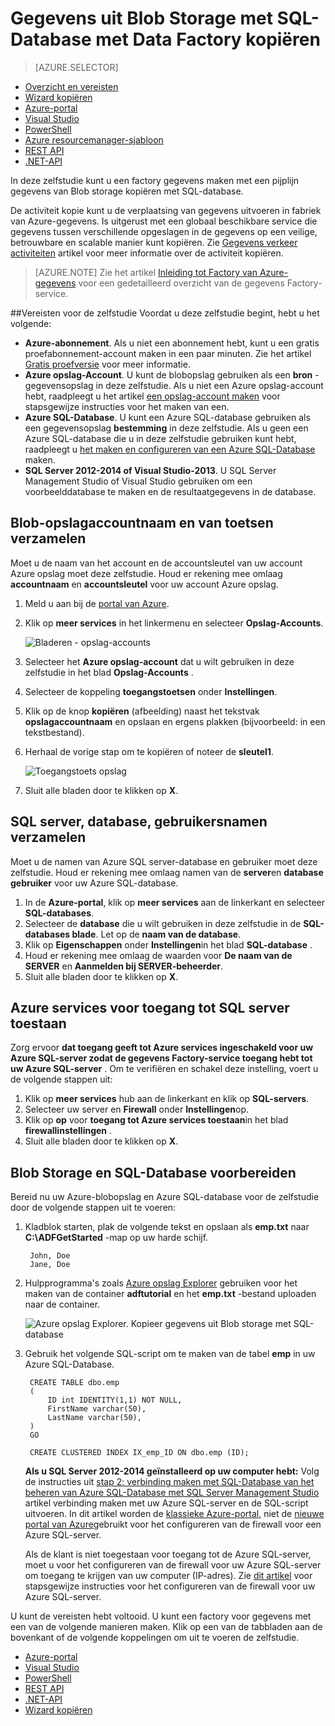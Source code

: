 <properties
    pageTitle="Kopieer gegevens uit Blob Storage met SQL-Database | Microsoft Azure"
    description="Deze zelfstudie ziet u hoe kopie activiteit in een pijplijn Azure gegevens Factory gebruiken om gegevens te kopiëren uit Blob storage met SQL-database."
    Keywords="BLOB sql, blobopslag, gegevens kopiëren"
    services="data-factory"
    documentationCenter=""
    authors="spelluru"
    manager="jhubbard"
    editor="monicar"/>

<tags
    ms.service="data-factory"
    ms.workload="data-services"
    ms.tgt_pltfrm="na"
    ms.devlang="na"
    ms.topic="article" 
    ms.date="09/26/2016"
    ms.author="spelluru"/>

# <a name="copy-data-from-blob-storage-to-sql-database-using-data-factory"></a>Gegevens uit Blob Storage met SQL-Database met Data Factory kopiëren 
> [AZURE.SELECTOR]
- [Overzicht en vereisten](data-factory-copy-data-from-azure-blob-storage-to-sql-database.md)
- [Wizard kopiëren](data-factory-copy-data-wizard-tutorial.md)
- [Azure-portal](data-factory-copy-activity-tutorial-using-azure-portal.md)
- [Visual Studio](data-factory-copy-activity-tutorial-using-visual-studio.md)
- [PowerShell](data-factory-copy-activity-tutorial-using-powershell.md)
- [Azure resourcemanager-sjabloon](data-factory-copy-activity-tutorial-using-azure-resource-manager-template.md)
- [REST API](data-factory-copy-activity-tutorial-using-rest-api.md)
- [.NET-API](data-factory-copy-activity-tutorial-using-dotnet-api.md)


In deze zelfstudie kunt u een factory gegevens maken met een pijplijn gegevens van Blob storage kopiëren met SQL-database.

De activiteit kopie kunt u de verplaatsing van gegevens uitvoeren in fabriek van Azure-gegevens. Is uitgerust met een globaal beschikbare service die gegevens tussen verschillende opgeslagen in de gegevens op een veilige, betrouwbare en scalable manier kunt kopiëren. Zie [Gegevens verkeer activiteiten](data-factory-data-movement-activities.md) artikel voor meer informatie over de activiteit kopiëren.  

> [AZURE.NOTE] Zie het artikel [Inleiding tot Factory van Azure-gegevens](data-factory-introduction.md) voor een gedetailleerd overzicht van de gegevens Factory-service.

##<a name="prerequisites-for-the-tutorial"></a>Vereisten voor de zelfstudie
Voordat u deze zelfstudie begint, hebt u het volgende:

- **Azure-abonnement**.  Als u niet een abonnement hebt, kunt u een gratis proefabonnement-account maken in een paar minuten. Zie het artikel [Gratis proefversie](http://azure.microsoft.com/pricing/free-trial/) voor meer informatie.
- **Azure opslag-Account**. U kunt de blobopslag gebruiken als een **bron** -gegevensopslag in deze zelfstudie. Als u niet een Azure opslag-account hebt, raadpleegt u het artikel [een opslag-account maken](../storage/storage-create-storage-account.md#create-a-storage-account) voor stapsgewijze instructies voor het maken van een.
- **Azure SQL-Database**. U kunt een Azure SQL-database gebruiken als een gegevensopslag **bestemming** in deze zelfstudie. Als u geen een Azure SQL-database die u in deze zelfstudie gebruiken kunt hebt, raadpleegt u [het maken en configureren van een Azure SQL-Database](../sql-database/sql-database-get-started.md) maken.
- **SQL Server 2012-2014 of Visual Studio-2013**. U SQL Server Management Studio of Visual Studio gebruiken om een voorbeelddatabase te maken en de resultaatgegevens in de database.  

## <a name="collect-blob-storage-account-name-and-key"></a>Blob-opslagaccountnaam en van toetsen verzamelen 
Moet u de naam van het account en de accountsleutel van uw account Azure opslag moet deze zelfstudie. Houd er rekening mee omlaag **accountnaam** en **accountsleutel** voor uw account Azure opslag.

1. Meld u aan bij de [portal van Azure](https://portal.azure.com/).
2. Klik op **meer services** in het linkermenu en selecteer **Opslag-Accounts**.

    ![Bladeren - opslag-accounts](media\data-factory-copy-data-from-azure-blob-storage-to-sql-database\browse-storage-accounts.png)
3. Selecteer het **Azure opslag-account** dat u wilt gebruiken in deze zelfstudie in het blad **Opslag-Accounts** .
4. Selecteer de koppeling **toegangstoetsen** onder **Instellingen**.
5.  Klik op de knop **kopiëren** (afbeelding) naast het tekstvak **opslagaccountnaam** en opslaan en ergens plakken (bijvoorbeeld: in een tekstbestand).
6. Herhaal de vorige stap om te kopiëren of noteer de **sleutel1**.
    
    ![Toegangstoets opslag](media\data-factory-copy-data-from-azure-blob-storage-to-sql-database\storage-access-key.png)
7. Sluit alle bladen door te klikken op **X**.

## <a name="collect-sql-server-database-user-names"></a>SQL server, database, gebruikersnamen verzamelen
Moet u de namen van Azure SQL server-database en gebruiker moet deze zelfstudie. Houd er rekening mee omlaag namen van de **server**en **database** **gebruiker** voor uw Azure SQL-database.

1. In de **Azure-portal**, klik op **meer services** aan de linkerkant en selecteer **SQL-databases**.
2. Selecteer de **database** die u wilt gebruiken in deze zelfstudie in de **SQL-databases blade**. Let op de **naam van de database**.  
3. Klik op **Eigenschappen** onder **Instellingen**in het blad **SQL-database** .
4. Houd er rekening mee omlaag de waarden voor **De naam van de SERVER** en **Aanmelden bij SERVER-beheerder**.
5. Sluit alle bladen door te klikken op **X**.

## <a name="allow-azure-services-to-access-sql-server"></a>Azure services voor toegang tot SQL server toestaan 
Zorg ervoor **dat **toegang geeft tot Azure services** ingeschakeld voor uw Azure SQL-server zodat de gegevens Factory-service toegang hebt tot uw Azure SQL-server** . Om te verifiëren en schakel deze instelling, voert u de volgende stappen uit:

1. Klik op **meer services** hub aan de linkerkant en klik op **SQL-servers**.
2. Selecteer uw server en **Firewall** onder **Instellingen**op. 
4. Klik op **op** voor **toegang tot Azure services toestaan**in het blad **firewallinstellingen** .
5. Sluit alle bladen door te klikken op **X**.

## <a name="prepare-blob-storage-and-sql-database"></a>Blob Storage en SQL-Database voorbereiden 
Bereid nu uw Azure-blobopslag en Azure SQL-database voor de zelfstudie door de volgende stappen uit te voeren:  

1. Kladblok starten, plak de volgende tekst en opslaan als **emp.txt** naar **C:\ADFGetStarted** -map op uw harde schijf.

        John, Doe
        Jane, Doe

2. Hulpprogramma's zoals [Azure opslag Explorer](https://azurestorageexplorer.codeplex.com/) gebruiken voor het maken van de container **adftutorial** en het **emp.txt** -bestand uploaden naar de container.

    ![Azure opslag Explorer. Kopieer gegevens uit Blob storage met SQL-database](./media/data-factory-copy-data-from-azure-blob-storage-to-sql-database/getstarted-storage-explorer.png)
3. Gebruik het volgende SQL-script om te maken van de tabel **emp** in uw Azure SQL-Database.  


        CREATE TABLE dbo.emp
        (
            ID int IDENTITY(1,1) NOT NULL,
            FirstName varchar(50),
            LastName varchar(50),
        )
        GO

        CREATE CLUSTERED INDEX IX_emp_ID ON dbo.emp (ID);

    **Als u SQL Server 2012-2014 geïnstalleerd op uw computer hebt:** Volg de instructies uit [stap 2: verbinding maken met SQL-Database van het beheren van Azure SQL-Database met SQL Server Management Studio](../sql-database/sql-database-manage-azure-ssms.md#Step2) artikel verbinding maken met uw Azure SQL-server en de SQL-script uitvoeren. In dit artikel worden de [klassieke Azure-portal](http://manage.windowsazure.com), niet de [nieuwe portal van Azure](https://portal.azure.com)gebruikt voor het configureren van de firewall voor een Azure SQL-server.

    Als de klant is niet toegestaan voor toegang tot de Azure SQL-server, moet u voor het configureren van de firewall voor uw Azure SQL-server om toegang te krijgen van uw computer (IP-adres). Zie [dit artikel](../sql-database/sql-database-configure-firewall-settings.md) voor stapsgewijze instructies voor het configureren van de firewall voor uw Azure SQL-server.

U kunt de vereisten hebt voltooid. U kunt een factory voor gegevens met een van de volgende manieren maken. Klik op een van de tabbladen aan de bovenkant of de volgende koppelingen om uit te voeren de zelfstudie.     

- [Azure-portal](data-factory-copy-activity-tutorial-using-azure-portal.md)
- [Visual Studio](data-factory-copy-activity-tutorial-using-visual-studio.md)
- [PowerShell](data-factory-copy-activity-tutorial-using-powershell.md)
- [REST API](data-factory-copy-activity-tutorial-using-rest-api.md)
- [.NET-API](data-factory-copy-activity-tutorial-using-dotnet-api.md)
- [Wizard kopiëren](data-factory-copy-data-wizard-tutorial.md)
